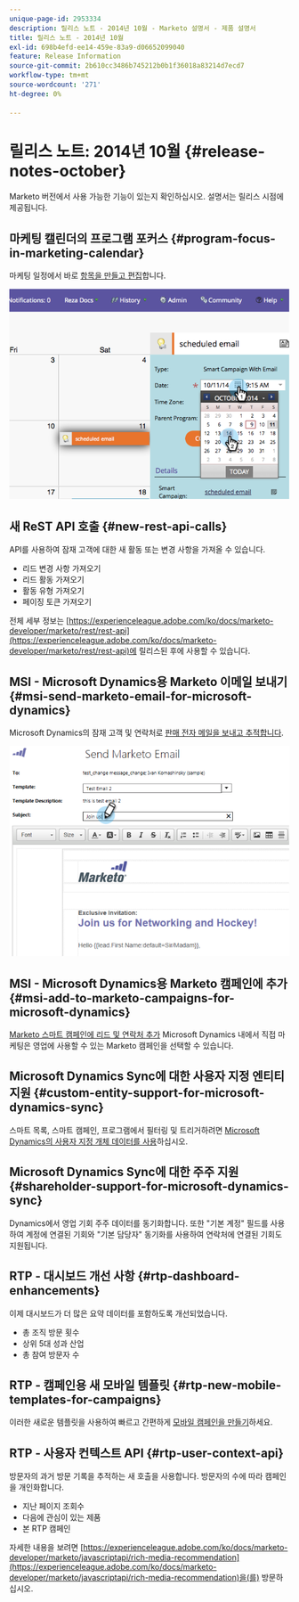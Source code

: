 ```yaml
---
unique-page-id: 2953334
description: 릴리스 노트 - 2014년 10월 - Marketo 설명서 - 제품 설명서
title: 릴리스 노트 - 2014년 10월
exl-id: 698b4efd-ee14-459e-83a9-d06652099040
feature: Release Information
source-git-commit: 2b610cc3486b745212b0b1f36018a83214d7ecd7
workflow-type: tm+mt
source-wordcount: '271'
ht-degree: 0%

---
```


# 릴리스 노트: 2014년 10월 {#release-notes-october}

Marketo 버전에서 사용 가능한 기능이 있는지 확인하십시오. 설명서는 릴리스 시점에 제공됩니다.

## 마케팅 캘린더의 프로그램 포커스 {#program-focus-in-marketing-calendar}

마케팅 일정에서 바로 [항목을 만들고 편집](/help/marketo/product-docs/core-marketo-concepts/marketing-calendar/understanding-the-calendar/understand-enable-program-focus.md)합니다.

![](assets/image2014-10-20-11-3a48-3a51.png)

## 새 ReST API 호출 {#new-rest-api-calls}

API를 사용하여 잠재 고객에 대한 새 활동 또는 변경 사항을 가져올 수 있습니다.

* 리드 변경 사항 가져오기
* 리드 활동 가져오기
* 활동 유형 가져오기
* 페이징 토큰 가져오기

전체 세부 정보는 [https://experienceleague.adobe.com/ko/docs/marketo-developer/marketo/rest/rest-api](https://experienceleague.adobe.com/ko/docs/marketo-developer/marketo/rest/rest-api)에 릴리스된 후에 사용할 수 있습니다.

## MSI - Microsoft Dynamics용 Marketo 이메일 보내기 {#msi-send-marketo-email-for-microsoft-dynamics}

Microsoft Dynamics의 잠재 고객 및 연락처로 [판매 전자 메일을 보내고 추적합니다](/help/marketo/product-docs/marketo-sales-insight/msi-for-microsoft-dynamics/setting-up-and-using/send-a-marketo-sales-email-from-microsoft-dynamics.md).

![](assets/image2014-10-20-11-3a49-3a25.png)

## MSI - Microsoft Dynamics용 Marketo 캠페인에 추가 {#msi-add-to-marketo-campaigns-for-microsoft-dynamics}

[Marketo 스마트 캠페인에 리드 및 연락처 추가](/help/marketo/product-docs/marketo-sales-insight/msi-for-microsoft-dynamics/setting-up-and-using/add-a-lead-contact-to-a-marketo-campaign-from-microsoft-dynamics.md) Microsoft Dynamics 내에서 직접 마케팅은 영업에 사용할 수 있는 Marketo 캠페인을 선택할 수 있습니다.

## Microsoft Dynamics Sync에 대한 사용자 지정 엔티티 지원 {#custom-entity-support-for-microsoft-dynamics-sync}

스마트 목록, 스마트 캠페인, 프로그램에서 필터링 및 트리거하려면 [Microsoft Dynamics의 사용자 지정 개체 데이터를 사용](/help/marketo/product-docs/crm-sync/microsoft-dynamics-sync/microsoft-dynamics-sync-details/enable-sync-for-a-custom-entity.md)하십시오.

## Microsoft Dynamics Sync에 대한 주주 지원 {#shareholder-support-for-microsoft-dynamics-sync}

Dynamics에서 영업 기회 주주 데이터를 동기화합니다. 또한 &quot;기본 계정&quot; 필드를 사용하여 계정에 연결된 기회와 &quot;기본 담당자&quot; 동기화를 사용하여 연락처에 연결된 기회도 지원됩니다.

## RTP - 대시보드 개선 사항 {#rtp-dashboard-enhancements}

이제 대시보드가 더 많은 요약 데이터를 포함하도록 개선되었습니다.

* 총 조직 방문 횟수
* 상위 5대 성과 산업
* 총 참여 방문자 수

## RTP - 캠페인용 새 모바일 템플릿 {#rtp-new-mobile-templates-for-campaigns}

이러한 새로운 템플릿을 사용하여 빠르고 간편하게 [모바일 캠페인을 만들기](/help/marketo/product-docs/web-personalization/using-templates/using-templates-to-create-web-campaigns.md)하세요.

## RTP - 사용자 컨텍스트 API {#rtp-user-context-api}

방문자의 과거 방문 기록을 추적하는 새 호출을 사용합니다. 방문자의 수에 따라 캠페인을 개인화합니다.

* 지난 페이지 조회수
* 다음에 관심이 있는 제품
* 본 RTP 캠페인

자세한 내용을 보려면 [https://experienceleague.adobe.com/ko/docs/marketo-developer/marketo/javascriptapi/rich-media-recommendation](https://experienceleague.adobe.com/ko/docs/marketo-developer/marketo/javascriptapi/rich-media-recommendation)을(를) 방문하십시오.
